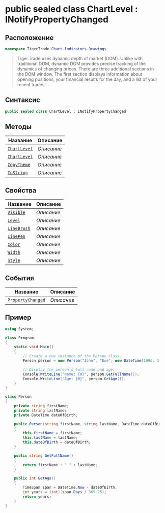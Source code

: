 
# public sealed class ChartLevel : INotifyPropertyChanged
## Расположение
```csharp
namespace TigerTrade.Chart.Indicators.Drawings
```



> Tiger.Trade uses dynamic depth of market (DOM). Unlike with traditional DOM, dynamic DOM provides precise tracking of the dynamics of changing prices. There are three additional sections in the DOM window. The first section displays information about opening positions, your financial results for the day, and a list of your recent trades.

## Синтаксис
```csharp
public sealed class ChartLevel : INotifyPropertyChanged
```


## Методы
| Название | Описание |
| --- | --- |
| [`ChartLevel`](./ChartLevel.cs/metody/ChartLevel.md) | *Описание* |
| [`ChartLevel`](./ChartLevel.cs/metody/ChartLevel.md) | *Описание* |
| [`CopyTheme`](./ChartLevel.cs/metody/CopyTheme.md) | *Описание* |
| [`ToString`](./ChartLevel.cs/metody/ToString.md) | *Описание* |

## Свойства
| Название | Описание |
| --- | --- |
| [`Visible`](./ChartLevel.cs/svoistva/Visible.md) | *Описание* |
| [`Level`](./ChartLevel.cs/svoistva/Level.md) | *Описание* |
| [`LineBrush`](./ChartLevel.cs/svoistva/LineBrush.md) | *Описание* |
| [`LinePen`](./ChartLevel.cs/svoistva/LinePen.md) | *Описание* |
| [`Color`](./ChartLevel.cs/svoistva/Color.md) | *Описание* |
| [`Width`](./ChartLevel.cs/svoistva/Width.md) | *Описание* |
| [`Style`](./ChartLevel.cs/svoistva/Style.md) | *Описание* |

## События
| Название | Описание |
| --- | --- |
| [`PropertyChanged`](./ChartLevel.cs/sobytiya/PropertyChanged.md) | *Описание* |


## Пример
```csharp
using System;

class Program
{
    static void Main()
    {
        // Create a new instance of the Person class.
        Person person = new Person("John", "Doe", new DateTime(1990, 1, 1));

        // Display the person's full name and age.
        Console.WriteLine("Name: {0}", person.GetFullName());
        Console.WriteLine("Age: {0}", person.GetAge());
    }
}

class Person
{
    private string firstName;
    private string lastName;
    private DateTime dateOfBirth;

    public Person(string firstName, string lastName, DateTime dateOfBirth)
    {
        this.firstName = firstName;
        this.lastName = lastName;
        this.dateOfBirth = dateOfBirth;
    }

    public string GetFullName()
    {
        return firstName + " " + lastName;
    }

    public int GetAge()
    {
        TimeSpan span = DateTime.Now - dateOfBirth;
        int years = (int)(span.Days / 365.25);
        return years;
    }
}
```

